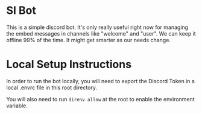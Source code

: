 # SI Bot

This is a simple discord bot. It's only really useful right now for managing the embed messages
in channels like "welcome" and "user". We can keep it offline 99% of the time. It might get
smarter as our needs change.

# Local Setup Instructions

In order to run the bot locally, you will need to export the Discord Token in a local .envrc file in this root directory.

You will also need to run `direnv allow` at the root to enable the environment variable.